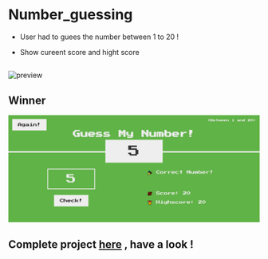 ﻿# Number_guessing 

- User had to guees the number between 1 to 20 ! 

- Show cureent score and hight score

## 
![preview]([./screenshot/home.png](https://github.com/ankitwaware/Number_guessing/blob/ff2e5557e59f3e8c80f1b2425a5a5a0a9ddd8a84/screenshot/home.png))

## Winner
![winner](./screenshot/winner.png)

##  Complete project [here](https://number-guessing-flame.vercel.app/) , have a look !
